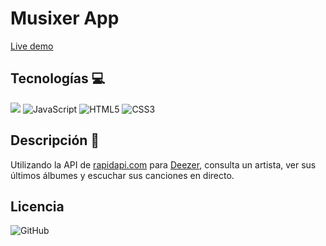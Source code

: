 # Musixer App

[Live demo](https://musixer.netlify.app/)

## Tecnologías 💻

![](https://img.shields.io/badge/vue-%2320232a.svg?style=for-the-badge&logo=vue.js&logoColor=%234FC08D) ![JavaScript](https://img.shields.io/badge/javascript-%23323330.svg?style=for-the-badge&logo=javascript&logoColor=%23F7DF1E) ![HTML5](https://img.shields.io/badge/html5-%23E34F26.svg?style=for-the-badge&logo=html5&logoColor=white) ![CSS3](https://img.shields.io/badge/css3-%231572B6.svg?style=for-the-badge&logo=css3&logoColor=white)

## Descripción 📝

Utilizando la API de [rapidapi.com](https://rapidapi.com/ "rapidapi.com") para [Deezer](https://www.deezer.com "Deezer"), consulta un artista, ver sus últimos álbumes y escuchar sus canciones en directo.

## Licencia

![GitHub](https://img.shields.io/badge/licence-MIT-%23E34F26?logo=github)
